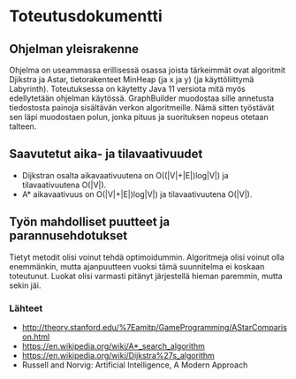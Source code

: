 # Toteutusdokumentti

## Ohjelman yleisrakenne

Ohjelma on useammassa erillisessä osassa joista tärkeimmät ovat algoritmit Djikstra ja Astar, tietorakenteet MinHeap (ja x ja y) (ja käyttöliittymä Labyrinth). Toteutuksessa on käytetty Java 11 versiota mitä myös edellytetään ohjelman käytössä. GraphBuilder muodostaa sille annetusta tiedostosta painoja sisältävän verkon algoritmeille. Nämä sitten työstävät sen läpi muodostaen polun, jonka pituus ja suorituksen nopeus otetaan talteen.

## Saavutetut aika- ja tilavaativuudet

* Dijkstran osalta aikavaativuutena on O((|V|+|E|)log|V|) ja tilavaativuutena O(|V|).
* A* aikavaativuus on O(\|V\|+\|E\|)log|V|) ja tilavaativuutena O(|V|).

## Työn mahdolliset puutteet ja parannusehdotukset

Tietyt metodit olisi voinut tehdä optimoidummin. Algoritmeja olisi voinut olla enemmänkin, mutta ajanpuutteen vuoksi tämä suunnitelma ei koskaan toteutunut. Luokat olisi varmasti pitänyt järjestellä hieman paremmin, mutta sekin jäi.

### Lähteet
* http://theory.stanford.edu/%7Eamitp/GameProgramming/AStarComparison.html
* https://en.wikipedia.org/wiki/A*_search_algorithm
* https://en.wikipedia.org/wiki/Dijkstra%27s_algorithm
* Russell and Norvig: Artificial Intelligence, A Modern Approach